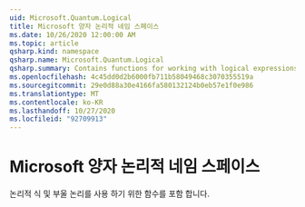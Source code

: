 ```yaml
---
uid: Microsoft.Quantum.Logical
title: Microsoft 양자 논리적 네임 스페이스
ms.date: 10/26/2020 12:00:00 AM
ms.topic: article
qsharp.kind: namespace
qsharp.name: Microsoft.Quantum.Logical
qsharp.summary: Contains functions for working with logical expressions and Boolean logic.
ms.openlocfilehash: 4c45dd0d2b6000fb711b58049468c3070355519a
ms.sourcegitcommit: 29e0d88a30e4166fa580132124b0eb57e1f0e986
ms.translationtype: MT
ms.contentlocale: ko-KR
ms.lasthandoff: 10/27/2020
ms.locfileid: "92709913"
---
```

# <a name="microsoftquantumlogical-namespace"></a>Microsoft 양자 논리적 네임 스페이스

논리적 식 및 부울 논리를 사용 하기 위한 함수를 포함 합니다.

